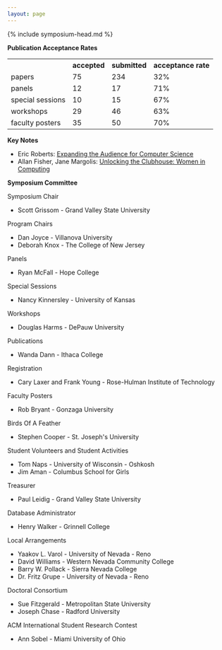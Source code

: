 ```yaml
---
layout: page
---
```

{% include symposium-head.md  %}


**Publication Acceptance Rates**
<table class="table table-hover table-sm"><tbody><tr><th> </th>
<th>accepted</th>
<th>submitted</th>
<th>acceptance rate</th>
</tr><tr><td>papers</td>
<td>75</td>
<td>234</td>
<td>32%</td>
</tr><tr><td>panels</td>
<td>12</td>
<td>17</td>
<td>71%</td>
</tr><tr><td>special sessions</td>
<td>10</td>
<td>15</td>
<td>67%</td>
</tr><tr><td>workshops</td>
<td>29</td>
<td>46</td>
<td>63%</td>
</tr><tr><td>faculty posters</td>
<td>35</td>
<td>50</td>
<td>70%</td>
</tr></tbody></table>

**Key Notes**

-   Eric Roberts: [Expanding the Audience for Computer
    Science](http://dl.acm.org/citation.cfm?id=611895&CFID=442642152&CFTOKEN=40656014)
-   Allan Fisher, Jane Margolis: [Unlocking the Clubhouse: Women in
    Computing](http://dl.acm.org/citation.cfm?id=611896&CFID=442642152&CFTOKEN=40656014)

**Symposium Committee**

Symposium Chair

-   Scott Grissom - Grand Valley State University

Program Chairs

-   Dan Joyce - Villanova University
-   Deborah Knox - The College of New Jersey

Panels

-   Ryan McFall - Hope College

Special Sessions

-   Nancy Kinnersley - University of Kansas

Workshops

-   Douglas Harms - DePauw University

Publications

-   Wanda Dann - Ithaca College

Registration

-   Cary Laxer and Frank Young - Rose-Hulman Institute of Technology

Faculty Posters

-   Rob Bryant - Gonzaga University

Birds Of A Feather

-   Stephen Cooper - St. Joseph\'s University

Student Volunteers and Student Activities

-   Tom Naps - University of Wisconsin - Oshkosh
-   Jim Aman - Columbus School for Girls

Treasurer

-   Paul Leidig - Grand Valley State University

Database Administrator

-   Henry Walker - Grinnell College

Local Arrangements

-   Yaakov L. Varol - University of Nevada - Reno
-   David Williams - Western Nevada Community College
-   Barry W. Pollack - Sierra Nevada College
-   Dr. Fritz Grupe - University of Nevada - Reno

Doctoral Consortium

-   Sue Fitzgerald - Metropolitan State University
-   Joseph Chase - Radford University

ACM International Student Research Contest

-   Ann Sobel - Miami University of Ohio

</div>
